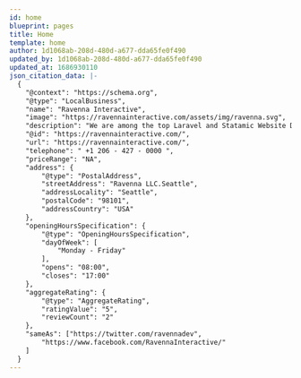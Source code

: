 ```yaml
---
id: home
blueprint: pages
title: Home
template: home
author: 1d1068ab-208d-480d-a677-dda65fe0f490
updated_by: 1d1068ab-208d-480d-a677-dda65fe0f490
updated_at: 1686930110
json_citation_data: |-
  {
  	"@context": "https://schema.org",
  	"@type": "LocalBusiness",
  	"name": "Ravenna Interactive",
  	"image": "https://ravennainteractive.com/assets/img/ravenna.svg",
  	"description": "We are among the top Laravel and Statamic Website Development companies in Seattle. Our expert developers offer you custom solutions that will help drive conversions",
  	"@id": "https://ravennainteractive.com/",
  	"url": "https://ravennainteractive.com/",
  	"telephone": " +1 206 - 427 - 0000 ",
  	"priceRange": "NA",
  	"address": {
  		"@type": "PostalAddress",
  		"streetAddress": "Ravenna LLC.Seattle",
  		"addressLocality": "Seattle",
  		"postalCode": "98101",
  		"addressCountry": "USA"
  	},
  	"openingHoursSpecification": {
  		"@type": "OpeningHoursSpecification",
  		"dayOfWeek": [
  			"Monday - Friday"
  		],
  		"opens": "08:00",
  		"closes": "17:00"
  	},
  	"aggregateRating": {
  		"@type": "AggregateRating",
  		"ratingValue": "5",
  		"reviewCount": "2"
  	},
  	"sameAs": ["https://twitter.com/ravennadev",
  		"https://www.facebook.com/RavennaInteractive/"
  	]
  }
---
```

